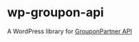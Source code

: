 # wp-groupon-api
A WordPress library for [GrouponPartner API](http://partner-api.groupon.com/help/)
